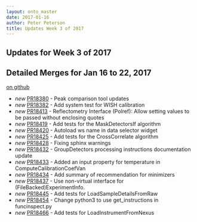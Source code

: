 ```yaml
---
layout: onto_master
date: 2017-01-16
author: Peter Peterson
title: Updates Week 3 of 2017
---
```

Updates for Week 3 of 2017
--------------------------

Detailed Merges for Jan 16 to 22, 2017
--------------------------------------
[on github](https://github.com/mantidproject/mantid/pulls?q=is%3Apr+merged%3A2017-01-17..2017-01-22)

* *new* [PR18380](https://github.com/mantidproject/mantid/pull/18380) - Peak comparison tool updates
* *new* [PR18382](https://github.com/mantidproject/mantid/pull/18382) - Add system test for WISH calibration
* *new* [PR18413](https://github.com/mantidproject/mantid/pull/18413) - Reflectometry Interface (Polref): Allow setting values to be passed without enclosing quotes
* *new* [PR18419](https://github.com/mantidproject/mantid/pull/18419) - Add tests for the MaskDetectorsIf algorithm
* *new* [PR18420](https://github.com/mantidproject/mantid/pull/18420) - Autoload ws name in data selector widget
* *new* [PR18425](https://github.com/mantidproject/mantid/pull/18425) - Add tests for the CrossCorrelate algorithm
* *new* [PR18428](https://github.com/mantidproject/mantid/pull/18428) - Fixing sphinx warnings
* *new* [PR18432](https://github.com/mantidproject/mantid/pull/18432) - GroupDetectors processing instructions documentation update
* *new* [PR18433](https://github.com/mantidproject/mantid/pull/18433) - Added an input property for temperature in ComputeCalibrationCoefVan
* *new* [PR18434](https://github.com/mantidproject/mantid/pull/18434) - Add summary of recommendation for minimizers
* *new* [PR18437](https://github.com/mantidproject/mantid/pull/18437) - Use non-virtual interface for (FileBacked)ExperimentInfo.
* *new* [PR18445](https://github.com/mantidproject/mantid/pull/18445) - Add tests for LoadSampleDetailsFromRaw
* *new* [PR18454](https://github.com/mantidproject/mantid/pull/18454) - Change python3 to use get_instructions in funcinspect.py
* *new* [PR18466](https://github.com/mantidproject/mantid/pull/18466) - Add tests for LoadInstrumentFromNexus
